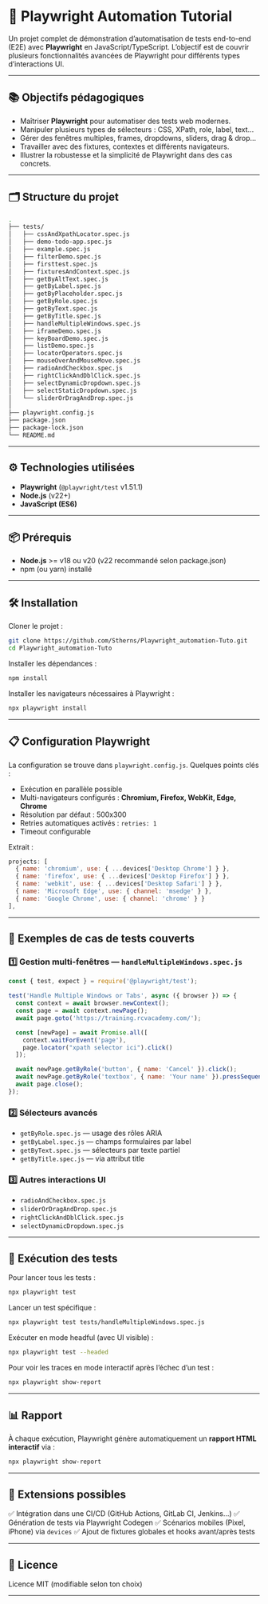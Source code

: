 # 🎯 Playwright Automation Tutorial

Un projet complet de démonstration d’automatisation de tests end-to-end (E2E) avec **Playwright** en JavaScript/TypeScript.
L’objectif est de couvrir plusieurs fonctionnalités avancées de Playwright pour différents types d’interactions UI.

---

## 📚 Objectifs pédagogiques

* Maîtriser **Playwright** pour automatiser des tests web modernes.
* Manipuler plusieurs types de sélecteurs : CSS, XPath, role, label, text...
* Gérer des fenêtres multiples, frames, dropdowns, sliders, drag & drop...
* Travailler avec des fixtures, contextes et différents navigateurs.
* Illustrer la robustesse et la simplicité de Playwright dans des cas concrets.

---

## 🗂 Structure du projet

```bash
.
├── tests/
│   ├── cssAndXpathLocator.spec.js
│   ├── demo-todo-app.spec.js
│   ├── example.spec.js
│   ├── filterDemo.spec.js
│   ├── firsttest.spec.js
│   ├── fixturesAndContext.spec.js
│   ├── getByAltText.spec.js
│   ├── getByLabel.spec.js
│   ├── getByPlaceholder.spec.js
│   ├── getByRole.spec.js
│   ├── getByText.spec.js
│   ├── getByTitle.spec.js
│   ├── handleMultipleWindows.spec.js
│   ├── iframeDemo.spec.js
│   ├── keyBoardDemo.spec.js
│   ├── listDemo.spec.js
│   ├── locatorOperators.spec.js
│   ├── mouseOverAndMouseMove.spec.js
│   ├── radioAndCheckbox.spec.js
│   ├── rightClickAndDblClick.spec.js
│   ├── selectDynamicDropdown.spec.js
│   ├── selectStaticDropdown.spec.js
│   └── sliderOrDragAndDrop.spec.js
│
├── playwright.config.js
├── package.json
├── package-lock.json
└── README.md
```

---

## ⚙️ Technologies utilisées

* **Playwright** (`@playwright/test` v1.51.1)
* **Node.js** (v22+)
* **JavaScript (ES6)**

---

## 📦 Prérequis

* **Node.js** >= v18 ou v20 (v22 recommandé selon package.json)
* npm (ou yarn) installé

---

## 🛠 Installation

Cloner le projet :

```bash
git clone https://github.com/Stherns/Playwright_automation-Tuto.git
cd Playwright_automation-Tuto
```

Installer les dépendances :

```bash
npm install
```

Installer les navigateurs nécessaires à Playwright :

```bash
npx playwright install
```

---

## 📋 Configuration Playwright

La configuration se trouve dans `playwright.config.js`.
Quelques points clés :

* Exécution en parallèle possible
* Multi-navigateurs configurés : **Chromium, Firefox, WebKit, Edge, Chrome**
* Résolution par défaut : 500x300
* Retries automatiques activés : `retries: 1`
* Timeout configurable

Extrait :

```javascript
projects: [
  { name: 'chromium', use: { ...devices['Desktop Chrome'] } },
  { name: 'firefox', use: { ...devices['Desktop Firefox'] } },
  { name: 'webkit', use: { ...devices['Desktop Safari'] } },
  { name: 'Microsoft Edge', use: { channel: 'msedge' } },
  { name: 'Google Chrome', use: { channel: 'chrome' } }
],
```

---

## 🔎 Exemples de cas de tests couverts

### 1️⃣ Gestion multi-fenêtres — `handleMultipleWindows.spec.js`

```javascript
const { test, expect } = require('@playwright/test');

test('Handle Multiple Windows or Tabs', async ({ browser }) => {
  const context = await browser.newContext();
  const page = await context.newPage();
  await page.goto('https://training.rcvacademy.com/');

  const [newPage] = await Promise.all([
    context.waitForEvent('page'),
    page.locator("xpath selector ici").click()
  ]);

  await newPage.getByRole('button', { name: 'Cancel' }).click();
  await newPage.getByRole('textbox', { name: 'Your name' }).pressSequentially('MOUSSAVOU', { delay: 500 });
  await page.close();
});
```

### 2️⃣ Sélecteurs avancés

* `getByRole.spec.js` — usage des rôles ARIA
* `getByLabel.spec.js` — champs formulaires par label
* `getByText.spec.js` — sélecteurs par texte partiel
* `getByTitle.spec.js` — via attribut title

### 3️⃣ Autres interactions UI

* `radioAndCheckbox.spec.js`
* `sliderOrDragAndDrop.spec.js`
* `rightClickAndDblClick.spec.js`
* `selectDynamicDropdown.spec.js`

---

## 🚀 Exécution des tests

Pour lancer tous les tests :

```bash
npx playwright test
```

Lancer un test spécifique :

```bash
npx playwright test tests/handleMultipleWindows.spec.js
```

Exécuter en mode headful (avec UI visible) :

```bash
npx playwright test --headed
```

Pour voir les traces en mode interactif après l’échec d’un test :

```bash
npx playwright show-report
```

---

## 📊 Rapport

À chaque exécution, Playwright génère automatiquement un **rapport HTML interactif** via :

```bash
npx playwright show-report
```

---

## 🚩 Extensions possibles

✅ Intégration dans une CI/CD (GitHub Actions, GitLab CI, Jenkins…)
✅ Génération de tests via Playwright Codegen
✅ Scénarios mobiles (Pixel, iPhone) via `devices`
✅ Ajout de fixtures globales et hooks avant/après tests

---

## 📄 Licence

Licence MIT (modifiable selon ton choix)

---
